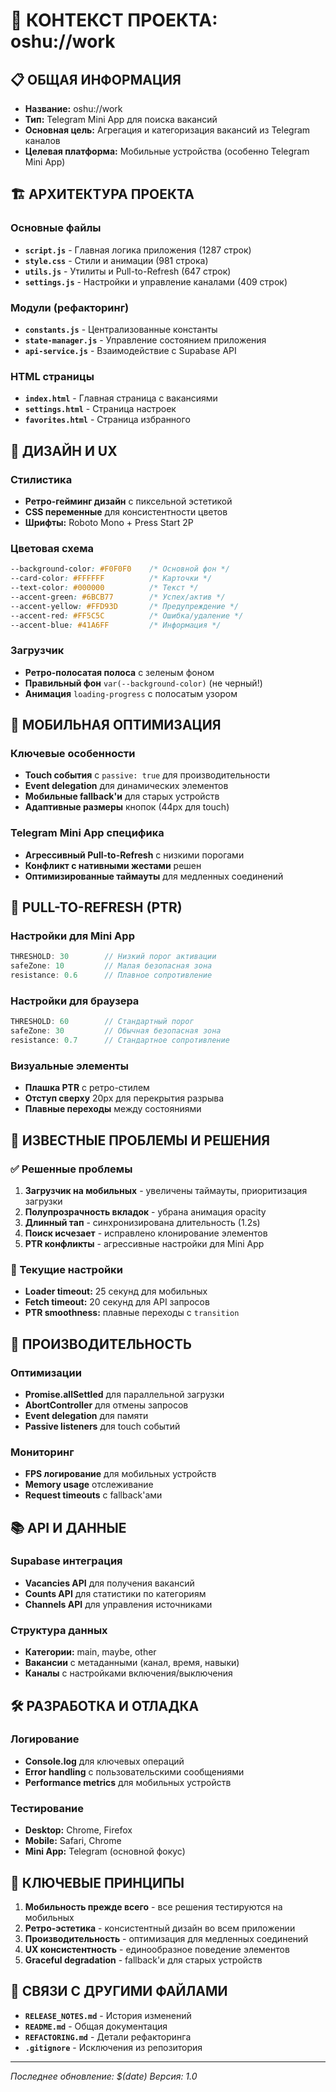 # 🎯 КОНТЕКСТ ПРОЕКТА: oshu://work

## 📋 ОБЩАЯ ИНФОРМАЦИЯ
- **Название:** oshu://work
- **Тип:** Telegram Mini App для поиска вакансий
- **Основная цель:** Агрегация и категоризация вакансий из Telegram каналов
- **Целевая платформа:** Мобильные устройства (особенно Telegram Mini App)

## 🏗️ АРХИТЕКТУРА ПРОЕКТА

### Основные файлы
- **`script.js`** - Главная логика приложения (1287 строк)
- **`style.css`** - Стили и анимации (981 строка)
- **`utils.js`** - Утилиты и Pull-to-Refresh (647 строк)
- **`settings.js`** - Настройки и управление каналами (409 строк)

### Модули (рефакторинг)
- **`constants.js`** - Централизованные константы
- **`state-manager.js`** - Управление состоянием приложения
- **`api-service.js`** - Взаимодействие с Supabase API

### HTML страницы
- **`index.html`** - Главная страница с вакансиями
- **`settings.html`** - Страница настроек
- **`favorites.html`** - Страница избранного

## 🎨 ДИЗАЙН И UX

### Стилистика
- **Ретро-гейминг дизайн** с пиксельной эстетикой
- **CSS переменные** для консистентности цветов
- **Шрифты:** Roboto Mono + Press Start 2P

### Цветовая схема
```css
--background-color: #F0F0F0    /* Основной фон */
--card-color: #FFFFFF          /* Карточки */
--text-color: #000000          /* Текст */
--accent-green: #6BCB77        /* Успех/актив */
--accent-yellow: #FFD93D       /* Предупреждение */
--accent-red: #FF5C5C          /* Ошибка/удаление */
--accent-blue: #41A6FF         /* Информация */
```

### Загрузчик
- **Ретро-полосатая полоса** с зеленым фоном
- **Правильный фон** `var(--background-color)` (не черный!)
- **Анимация** `loading-progress` с полосатым узором

## 📱 МОБИЛЬНАЯ ОПТИМИЗАЦИЯ

### Ключевые особенности
- **Touch события** с `passive: true` для производительности
- **Event delegation** для динамических элементов
- **Мобильные fallback'и** для старых устройств
- **Адаптивные размеры** кнопок (44px для touch)

### Telegram Mini App специфика
- **Агрессивный Pull-to-Refresh** с низкими порогами
- **Конфликт с нативными жестами** решен
- **Оптимизированные таймауты** для медленных соединений

## 🔄 PULL-TO-REFRESH (PTR)

### Настройки для Mini App
```javascript
THRESHOLD: 30        // Низкий порог активации
safeZone: 10         // Малая безопасная зона
resistance: 0.6      // Плавное сопротивление
```

### Настройки для браузера
```javascript
THRESHOLD: 60        // Стандартный порог
safeZone: 30         // Обычная безопасная зона
resistance: 0.7      // Стандартное сопротивление
```

### Визуальные элементы
- **Плашка PTR** с ретро-стилем
- **Отступ сверху** 20px для перекрытия разрыва
- **Плавные переходы** между состояниями

## 🎯 ИЗВЕСТНЫЕ ПРОБЛЕМЫ И РЕШЕНИЯ

### ✅ Решенные проблемы
1. **Загрузчик на мобильных** - увеличены таймауты, приоритизация загрузки
2. **Полупрозрачность вкладок** - убрана анимация opacity
3. **Длинный тап** - синхронизирована длительность (1.2s)
4. **Поиск исчезает** - исправлено клонирование элементов
5. **PTR конфликты** - агрессивные настройки для Mini App

### 🔄 Текущие настройки
- **Loader timeout:** 25 секунд для мобильных
- **Fetch timeout:** 20 секунд для API запросов
- **PTR smoothness:** плавные переходы с `transition`

## 🚀 ПРОИЗВОДИТЕЛЬНОСТЬ

### Оптимизации
- **Promise.allSettled** для параллельной загрузки
- **AbortController** для отмены запросов
- **Event delegation** для памяти
- **Passive listeners** для touch событий

### Мониторинг
- **FPS логирование** для мобильных устройств
- **Memory usage** отслеживание
- **Request timeouts** с fallback'ами

## 📚 API И ДАННЫЕ

### Supabase интеграция
- **Vacancies API** для получения вакансий
- **Counts API** для статистики по категориям
- **Channels API** для управления источниками

### Структура данных
- **Категории:** main, maybe, other
- **Вакансии** с метаданными (канал, время, навыки)
- **Каналы** с настройками включения/выключения

## 🛠️ РАЗРАБОТКА И ОТЛАДКА

### Логирование
- **Console.log** для ключевых операций
- **Error handling** с пользовательскими сообщениями
- **Performance metrics** для мобильных устройств

### Тестирование
- **Desktop:** Chrome, Firefox
- **Mobile:** Safari, Chrome
- **Mini App:** Telegram (основной фокус)

## 📝 КЛЮЧЕВЫЕ ПРИНЦИПЫ

1. **Мобильность прежде всего** - все решения тестируются на мобильных
2. **Ретро-эстетика** - консистентный дизайн во всем приложении
3. **Производительность** - оптимизация для медленных соединений
4. **UX консистентность** - единообразное поведение элементов
5. **Graceful degradation** - fallback'и для старых устройств

## 🔗 СВЯЗИ С ДРУГИМИ ФАЙЛАМИ

- **`RELEASE_NOTES.md`** - История изменений
- **`README.md`** - Общая документация
- **`REFACTORING.md`** - Детали рефакторинга
- **`.gitignore`** - Исключения из репозитория

---
*Последнее обновление: $(date)*
*Версия: 1.0*
